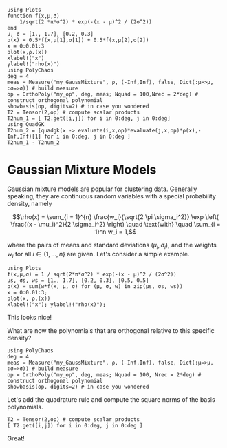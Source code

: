 ```@setup mysetup
using Plots
function f(x,μ,σ)
    1/sqrt(2 *π*σ^2) * exp(-(x - μ)^2 / (2σ^2))
end
μ, σ = [1., 1.7], [0.2, 0.3]
ρ(x) = 0.5*f(x,μ[1],σ[1]) + 0.5*f(x,μ[2],σ[2])
x = 0:0.01:3
plot(x,ρ.(x))
xlabel!("x")
ylabel!("rho(x)")
using PolyChaos
deg = 4
meas = Measure("my_GaussMixture", ρ, (-Inf,Inf), false, Dict(:μ=>μ, :σ=>σ)) # build measure
op = OrthoPoly("my_op", deg, meas; Nquad = 100,Nrec = 2*deg) # construct orthogonal polynomial
showbasis(op, digits=2) # in case you wondered
T2 = Tensor(2,op) # compute scalar products
T2num_1 = [ T2.get([i,j]) for i in 0:deg, j in 0:deg]
using QuadGK
T2num_2 = [quadgk(x -> evaluate(i,x,op)*evaluate(j,x,op)*ρ(x),-Inf,Inf)[1] for i in 0:deg, j in 0:deg ]
T2num_1 - T2num_2
```
# Gaussian Mixture Models
Gaussian mixture models are popular for clustering data.
Generally speaking, they are continuous random variables with a special probability density, namely
```math
\rho(x) = \sum_{i = 1}^{n} \frac{w_i}{\sqrt{2 \pi \sigma_i^2}} \exp \left( \frac{(x - \mu_i)^2}{2 \sigma_i^2} \right) \quad \text{with} \quad \sum_{i = 1}^n w_i = 1,
```
where the pairs of means and standard deviations $(\mu_i, \sigma_i)$, and the weights $w_i$ for all $i \in \{ 1, \dots, n \}$ are given.
Let's consider a simple example.


```@example mysetup
using Plots
f(x,μ,σ) = 1 / sqrt(2*π*σ^2) * exp(-(x - μ)^2 / (2σ^2))
μs, σs, ws = [1., 1.7], [0.2, 0.3], [0.5, 0.5]
ρ(x) = sum(w*f(x, μ, σ) for (μ, σ, w) in zip(μs, σs, ws))
x = 0:0.01:3;
plot(x, ρ.(x))
xlabel!("x"); ylabel!("rho(x)");
```

This looks nice!

What are now the polynomials that are orthogonal relative to this specific density?

```@example mysetup
using PolyChaos
deg = 4
meas = Measure("my_GaussMixture", ρ, (-Inf,Inf), false, Dict(:μ=>μ, :σ=>σ)) # build measure
op = OrthoPoly("my_op", deg, meas; Nquad = 100, Nrec = 2*deg) # construct orthogonal polynomial
showbasis(op, digits=2) # in case you wondered
```

Let's add the quadrature rule and compute the square norms of the basis polynomials.


```@example mysetup
T2 = Tensor(2,op) # compute scalar products
[ T2.get([i,j]) for i in 0:deg, j in 0:deg ]
```

Great!

